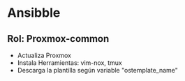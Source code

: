 # Ansibble
## Rol: Proxmox-common
  - Actualiza Proxmox
  - Instala Herramientas: vim-nox, tmux
  - Descarga la plantilla según variable "ostemplate_name"

